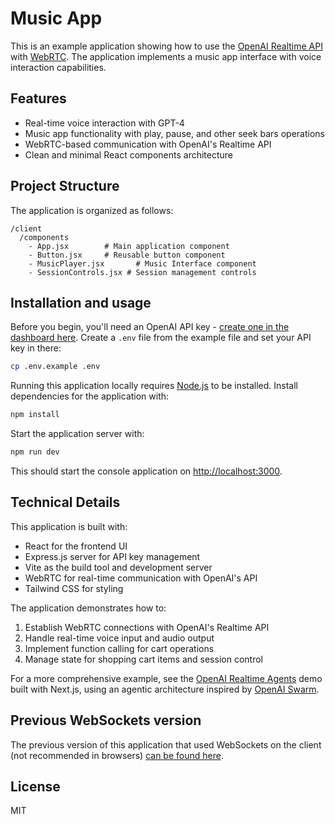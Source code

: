 # Music App

This is an example application showing how to use the [OpenAI Realtime API](https://platform.openai.com/docs/guides/realtime) with [WebRTC](https://platform.openai.com/docs/guides/realtime-webrtc). The application implements a music app interface with voice interaction capabilities.

## Features

- Real-time voice interaction with GPT-4
- Music app functionality with play, pause, and other seek bars operations
- WebRTC-based communication with OpenAI's Realtime API
- Clean and minimal React components architecture

## Project Structure

The application is organized as follows:

```
/client
  /components
    - App.jsx        # Main application component
    - Button.jsx     # Reusable button component
    - MusicPlayer.jsx       # Music Interface component
    - SessionControls.jsx # Session management controls
```


## Installation and usage

Before you begin, you'll need an OpenAI API key - [create one in the dashboard here](https://platform.openai.com/settings/api-keys). Create a `.env` file from the example file and set your API key in there:

```bash
cp .env.example .env
```

Running this application locally requires [Node.js](https://nodejs.org/) to be installed. Install dependencies for the application with:

```bash
npm install
```

Start the application server with:

```bash
npm run dev
```

This should start the console application on [http://localhost:3000](http://localhost:3000).

## Technical Details

This application is built with:
- React for the frontend UI
- Express.js server for API key management
- Vite as the build tool and development server
- WebRTC for real-time communication with OpenAI's API
- Tailwind CSS for styling

The application demonstrates how to:
1. Establish WebRTC connections with OpenAI's Realtime API
2. Handle real-time voice input and audio output
3. Implement function calling for cart operations
4. Manage state for shopping cart items and session control

For a more comprehensive example, see the [OpenAI Realtime Agents](https://github.com/openai/openai-realtime-agents) demo built with Next.js, using an agentic architecture inspired by [OpenAI Swarm](https://github.com/openai/swarm).

## Previous WebSockets version

The previous version of this application that used WebSockets on the client (not recommended in browsers) [can be found here](https://github.com/openai/openai-realtime-console/tree/websockets).

## License

MIT
